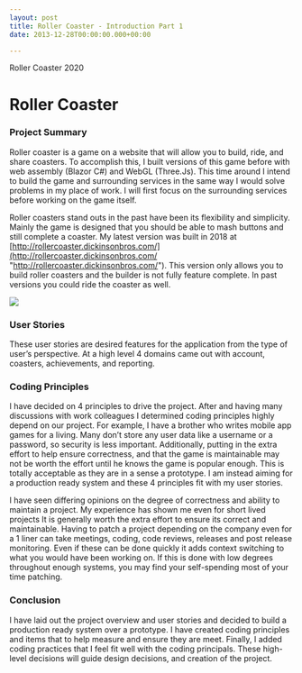 ```yaml
---
layout: post
title: Roller Coaster - Introduction Part 1
date: 2013-12-28T00:00:00.000+00:00

---
```

Roller Coaster 2020

# Roller Coaster

### Project Summary

Roller coaster is a game on a website that will allow you to build, ride, and share coasters. To accomplish this, I built versions of this game before with web assembly (Blazor C#) and WebGL (Three.Js). This time around I intend to build the game and surrounding services in the same way I would solve problems in my place of work. I will first focus on the surrounding services before working on the game itself.

Roller coasters stand outs in the past have been its flexibility and simplicity. Mainly the game is designed that you should be able to mash buttons and still complete a coaster. My latest version was built in 2018 at [http://rollercoaster.dickinsonbros.com/](http://rollercoaster.dickinsonbros.com/ "http://rollercoaster.dickinsonbros.com/"). This version only allows you to build roller coasters and the builder is not fully feature complete. In past versions you could ride the coaster as well.

![](/uploads/Tracks.PNG)

### User Stories

These user stories are desired features for the application from the type of user’s perspective. At a high level 4 domains came out with account, coasters, achievements, and reporting.

### Coding Principles

I have decided on 4 principles to drive the project. After and having many discussions with work colleagues I determined coding principles highly depend on our project. For example, I have a brother who writes mobile app games for a living. Many don’t store any user data like a username or a password, so security is less important. Additionally, putting in the extra effort to help ensure correctness, and that the game is maintainable may not be worth the effort until he knows the game is popular enough. This is totally acceptable as they are in a sense a prototype. I am instead aiming for a production ready system and these 4 principles fit with my user stories.

I have seen differing opinions on the degree of correctness and ability to maintain a project. My experience has shown me even for short lived projects It is generally worth the extra effort to ensure its correct and maintainable. Having to patch a project depending on the company even for a 1 liner can take meetings, coding, code reviews, releases and post release monitoring. Even if these can be done quickly it adds context switching to what you would have been working on. If this is done with low degrees throughout enough systems, you may find your self-spending most of your time patching.

### Conclusion

I have laid out the project overview and user stories and decided to build a production ready system over a prototype. I have created coding principles and items that to help measure and ensure they are meet. Finally, I added coding practices that I feel fit well with the coding principals. These high-level decisions will guide design decisions, and creation of the project.